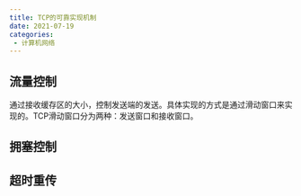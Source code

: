 ```yaml
---
title: TCP的可靠实现机制
date: 2021-07-19
categories: 
 - 计算机网络
---
```


## 流量控制
通过接收缓存区的大小，控制发送端的发送。具体实现的方式是通过滑动窗口来实现的。TCP滑动窗口分为两种：发送窗口和接收窗口。


## 拥塞控制
## 超时重传